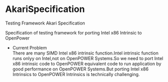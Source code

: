 # AkariSpecification
Testing Framework Akari Specification

Specification of testing framework for porting Intel x86 Intrinsic to OpenPower

* Current Problem  
There are many SIMD Intel x86 intrinsic function.Intel intrinsic function runs onlyy on Intel,not on OpenPOWER Systems.So we need to port Intel x86 intrinsic code to OpenPOWER equivalent code to run application by good performance on OpenPOWER Systems.But porting Intel x86 Intrinsics to OpenPOWER Intrinsics is technically challenging.

